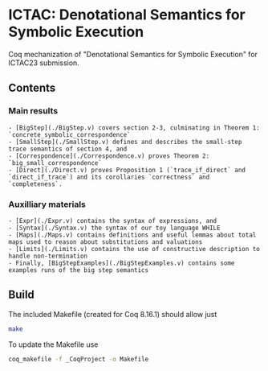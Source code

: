 # ICTAC: Denotational Semantics for Symbolic Execution
Coq mechanization of "Denotational Semantics for Symbolic Execution" for ICTAC23 submission.

## Contents
### Main results
    - [BigStep](./BigStep.v) covers section 2-3, culminating in Theorem 1: `concrete_symbolic_correspondence`
    - [SmallStep](./SmallStep.v) defines and describes the small-step trace semantics of section 4, and
    - [Correspondence](./Correspondence.v) proves Theorem 2: `big_small_correspondence`
    - [Direct](./Direct.v) proves Proposition 1 (`trace_if_direct` and `direct_if_trace`) and its corollaries `correctness` and `completeness`.
    
### Auxilliary materials
    - [Expr](./Expr.v) contains the syntax of expressions, and
    - [Syntax](./Syntax.v) the syntax of our toy language WHILE
    - [Maps](./Maps.v) contains definitions and useful lemmas about total maps used to reason about substitutions and valuations
    - [Limits](./Limits.v) contains the use of constructive description to handle non-termination
    - Finally, [BigStepExamples](./BigStepExamples.v) contains some examples runs of the big step semantics

## Build
The included Makefile (created for Coq 8.16.1) should allow just
```sh
make
```

To update the Makefile use
```sh
coq_makefile -f _CoqProject -o Makefile
```
